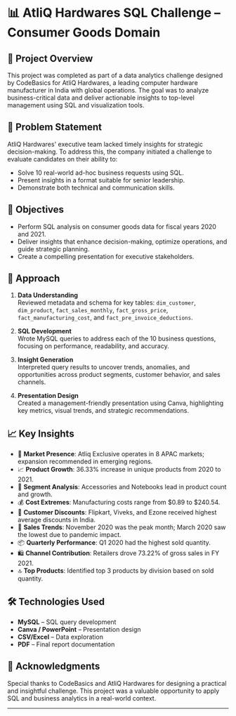 # 📊 AtliQ Hardwares SQL Challenge – Consumer Goods Domain

## 🏢 Project Overview

This project was completed as part of a data analytics challenge designed by CodeBasics for AtliQ Hardwares, a leading computer hardware manufacturer in India with global operations. The goal was to analyze business-critical data and deliver actionable insights to top-level management using SQL and visualization tools.

## 📌 Problem Statement

AtliQ Hardwares' executive team lacked timely insights for strategic decision-making. To address this, the company initiated a challenge to evaluate candidates on their ability to:
- Solve 10 real-world ad-hoc business requests using SQL.
- Present insights in a format suitable for senior leadership.
- Demonstrate both technical and communication skills.

## 🎯 Objectives

- Perform SQL analysis on consumer goods data for fiscal years 2020 and 2021.
- Deliver insights that enhance decision-making, optimize operations, and guide strategic planning.
- Create a compelling presentation for executive stakeholders.

## 🧠 Approach

1. **Data Understanding**  
   Reviewed metadata and schema for key tables: `dim_customer`, `dim_product`, `fact_sales_monthly`, `fact_gross_price`, `fact_manufacturing_cost`, and `fact_pre_invoice_deductions`.

2. **SQL Development**  
   Wrote MySQL queries to address each of the 10 business questions, focusing on performance, readability, and accuracy.

3. **Insight Generation**  
   Interpreted query results to uncover trends, anomalies, and opportunities across product segments, customer behavior, and sales channels.

4. **Presentation Design**  
   Created a management-friendly presentation using Canva, highlighting key metrics, visual trends, and strategic recommendations.


## 📈 Key Insights

- 📍 **Market Presence**: Atliq Exclusive operates in 8 APAC markets; expansion recommended in emerging regions.
- 📈 **Product Growth**: 36.33% increase in unique products from 2020 to 2021.
- 🧩 **Segment Analysis**: Accessories and Notebooks lead in product count and growth.
- 💰 **Cost Extremes**: Manufacturing costs range from $0.89 to $240.54.
- 🛒 **Customer Discounts**: Flipkart, Viveks, and Ezone received highest average discounts in India.
- 📅 **Sales Trends**: November 2020 was the peak month; March 2020 saw the lowest due to pandemic impact.
- 📦 **Quarterly Performance**: Q1 2020 had the highest sold quantity.
- 🛍️ **Channel Contribution**: Retailers drove 73.22% of gross sales in FY 2021.
- 🔝 **Top Products**: Identified top 3 products by division based on sold quantity.

## 🛠️ Technologies Used

- **MySQL** – SQL query development
- **Canva / PowerPoint** – Presentation design
- **CSV/Excel** – Data exploration
- **PDF** – Final report documentation

## 🙌 Acknowledgments

Special thanks to CodeBasics and AtliQ Hardwares for designing a practical and insightful challenge. This project was a valuable opportunity to apply SQL and business analytics in a real-world context.

---





